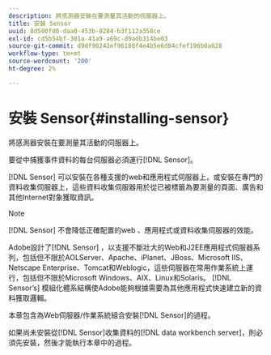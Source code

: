 ```yaml
---
description: 將感測器安裝在要測量其活動的伺服器上。
title: 安裝 Sensor
uuid: 8d500fd0-daa0-453b-8284-b3f112a358ce
exl-id: cd5b54bf-301a-41a9-a69c-d9adb314be03
source-git-commit: d9df90242ef96188f4e4b5e6d04cfef196b0a628
workflow-type: tm+mt
source-wordcount: '200'
ht-degree: 2%

---
```


# 安裝 Sensor{#installing-sensor}

將感測器安裝在要測量其活動的伺服器上。

要從中捕獲事件資料的每台伺服器必須運行[!DNL Sensor]。

[!DNL Sensor] 可以安裝在各種支援的web和應用程式伺服器上，或安裝在專門的資料收集伺服器上，這些資料收集伺服器用於從已被標籤為要測量的頁面、廣告和其他Internet對象獲取資訊。

>[!NOTE]
>
>[!DNL Sensor] 不會降低正確配置的web 、應用程式或資料收集伺服器的效能。

Adobe設計了[!DNL Sensor] ，以支援不斷壯大的Web和J2EE應用程式伺服器系列，包括但不限於AOLServer、Apache、iPlanet、JBoss、Microsoft IIS、Netscape Enterprise、Tomcat和Weblogic，這些伺服器在常用作業系統上運行，包括但不限於Microsoft Windows、AIX、Linux和Solaris。 [!DNL Sensor’s] 模組化體系結構使Adobe能夠根據需要為其他應用程式快速建立新的資料獲取邏輯。

本章包含為Web伺服器/作業系統組合安裝[!DNL Sensor]的過程。

如果尚未安裝從[!DNL Sensor]收集資料的[!DNL data workbench server]，則必須先安裝，然後才能執行本章中的過程。
